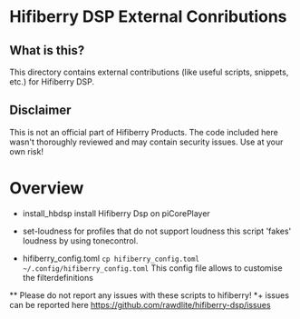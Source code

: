# Hifiberry DSP External Conributions

## What is this?

This directory contains external contributions (like useful scripts, snippets, etc.) for Hifiberry DSP.

## Disclaimer

This is not an official part of Hifiberry Products. The code included here wasn't thoroughly reviewed and may contain security issues. Use at your own risk!

# Overview

* install_hbdsp
  install Hifiberry Dsp on piCorePlayer

* set-loudness
  for profiles that do not support loudness this script 'fakes' loudness by using tonecontrol.

* hifiberry_config.toml
  `cp hifiberry_config.toml ~/.config/hifiberry_config.toml`
  This config file allows to customise the filterdefinitions

** Please do not report any issues with these scripts to hifiberry! *+
issues can be reported here https://github.com/rawdlite/hifiberry-dsp/issues
